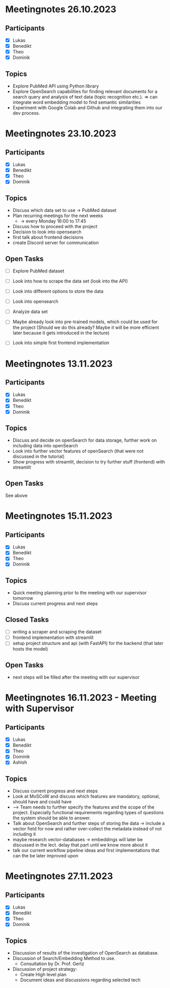 # Meetingnotes 26.10.2023

## Participants
* [X] Lukas
* [X] Benedikt
* [X] Theo
* [X] Dominik

## Topics
* Explore PubMed API using Python library
* Explore OpenSearch capabilities for finding relevant documents for a search query
and analysis of text data (topic recognition etc.). 
=> can integrate word embedding model to find semantic similarities
* Experiment with Google Colab and Github and integrating them into our dev process. 


# Meetingnotes 23.10.2023

## Participants
* [X] Lukas
* [X] Benedikt
* [X] Theo
* [X] Dominik

## Topics
* Discuss which data set to use -> PubMed dataset
* Plan recurring meetings for the next weeks
    * -> every Monday 16:00 to 17:45
* Discuss how to proceed with the project
* Decision to look into opensearch
* first talk about frontend decisions
* create Discord server for communication


## Open Tasks
* [ ] Explore PubMed dataset
* [ ] Look into how to scrape the data set (look into the API)
* [ ] Look into different options to store the data
* [ ] Look into opensearch
* [ ] Analyze data set
* [ ] Maybe already look into pre-trained models, which could be used for the project (Should we do this already? Maybe it will be more efficient later because it gets introduced in the lecture)
* [ ] Look into simple first frontend implementation


# Meetingnotes 13.11.2023

## Participants
* [X] Lukas
* [X] Benedikt
* [X] Theo
* [X] Dominik

## Topics
* Discuss and decide on openSearch for data storage, further work on including data into openSearch
* Look into further vector features of openSearch (that were not discussed in the tutorial)
* Show progress with streamlit, decision to try further stuff (frontend) with streamlit

## Open Tasks
See above


# Meetingnotes 15.11.2023
## Participants
* [X] Lukas
* [X] Benedikt
* [X] Theo
* [X] Dominik

## Topics
* Quick meeting planning prior to the meeting with our supervisor tomorrow
* Discuss current progress and next steps

## Closed Tasks
* [ ] writing a scraper and scraping the dataset
* [ ] frontend implementation with streamlit
* [ ] setup project structure and api (with FastAPI) for the backend (that later hosts the model)

## Open Tasks
* next steps will be filled after the meeting with our supervisor


# Meetingnotes 16.11.2023 - Meeting with Supervisor
## Participants
* [X] Lukas
* [X] Benedikt
* [X] Theo
* [X] Dominik
* [X] Ashish

## Topics
* Discuss current progress and next steps
* Look at MoSCoW and discuss which features are mandatory, optional, should have and could have
* --> Team needs to further specify the features and the scope of the project. Especially functional requirements regarding types of questions the system should be able to answer.
* Talk about OpenSearch and further steps of storing the data -> include a vector field for now and rather over-collect the metadata instead of not including it
* maybe research vector-databases -> embeddings will later be discussed in the lect. delay that part until we know more about it
* talk our current workflow pipeline ideas and first implementations that can the be later improved upon


# Meetingnotes 27.11.2023

## Participants
* [X] Lukas
* [X] Benedikt
* [X] Theo
* [X] Dominik

## Topics

* Discussion of results of the investigation of OpenSearch as database. 
* Discussion of Search/Embedding Method to use.
    * Consultation by Dr. Prof. Gertz
* Discussion of project strategy:
    * Create High level plan
    * Document ideas and discussions regarding selected tech